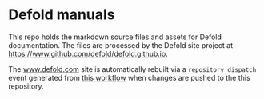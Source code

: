 # Defold manuals

This repo holds the markdown source files and assets for Defold documentation. The files are processed by the Defold site project at https://www.github.com/defold/defold.github.io.

The www.defold.com site is automatically rebuilt via a `repository_dispatch` event generated from [this workflow](https://github.com/defold/doc/blob/master/.github/workflows/trigger-site-rebuild.yml) when changes are pushed to the this repository.
